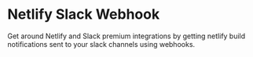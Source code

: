 # Netlify Slack Webhook

Get around Netlify and Slack premium integrations by getting netlify build notifications sent to your slack channels using webhooks.
